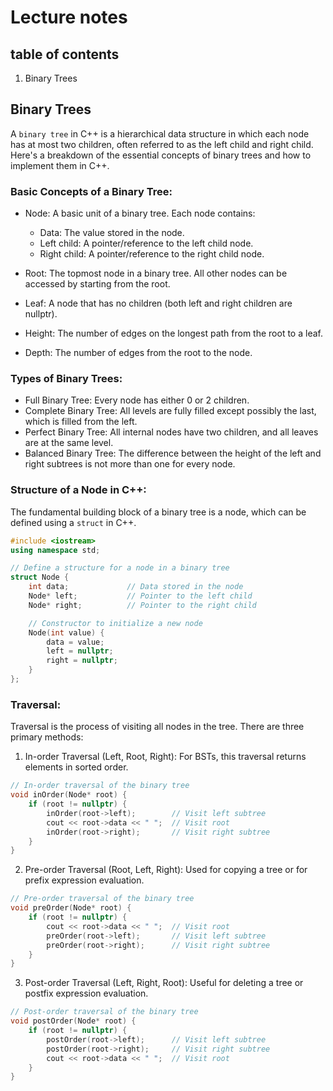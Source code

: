 # Lecture notes

## table of contents
1. Binary Trees


## Binary Trees
A ```binary tree``` in C++ is a hierarchical data structure in which each node has at most two children, often referred to as the left child and right child. Here's a breakdown of the essential concepts of binary trees and how to implement them in C++.

### Basic Concepts of a Binary Tree:
* Node: A basic unit of a binary tree. Each node contains:
  * Data: The value stored in the node.
  * Left child: A pointer/reference to the left child node.
  * Right child: A pointer/reference to the right child node.

* Root: The topmost node in a binary tree. All other nodes can be accessed by starting from the root.

* Leaf: A node that has no children (both left and right children are nullptr).

* Height: The number of edges on the longest path from the root to a leaf.

* Depth: The number of edges from the root to the node.

### Types of Binary Trees:
* Full Binary Tree: Every node has either 0 or 2 children.
* Complete Binary Tree: All levels are fully filled except possibly the last, which is filled from the left.
* Perfect Binary Tree: All internal nodes have two children, and all leaves are at the same level.
* Balanced Binary Tree: The difference between the height of the left and right subtrees is not more than one for every node.

### Structure of a Node in C++:
The fundamental building block of a binary tree is a node, which can be defined using a ```struct``` in C++.

```cpp
#include <iostream>
using namespace std;

// Define a structure for a node in a binary tree
struct Node {
    int data;             // Data stored in the node
    Node* left;           // Pointer to the left child
    Node* right;          // Pointer to the right child

    // Constructor to initialize a new node
    Node(int value) {
        data = value;
        left = nullptr;
        right = nullptr;
    }
};
```


### Traversal:
Traversal is the process of visiting all nodes in the tree. There are three primary methods:

1. In-order Traversal (Left, Root, Right):
For BSTs, this traversal returns elements in sorted order.
```cpp
// In-order traversal of the binary tree
void inOrder(Node* root) {
    if (root != nullptr) {
        inOrder(root->left);        // Visit left subtree
        cout << root->data << " ";  // Visit root
        inOrder(root->right);       // Visit right subtree
    }
}
```

2. Pre-order Traversal (Root, Left, Right):
Used for copying a tree or for prefix expression evaluation.
```cpp
// Pre-order traversal of the binary tree
void preOrder(Node* root) {
    if (root != nullptr) {
        cout << root->data << " ";  // Visit root
        preOrder(root->left);       // Visit left subtree
        preOrder(root->right);      // Visit right subtree
    }
}
```

3. Post-order Traversal (Left, Right, Root):
Useful for deleting a tree or postfix expression evaluation.
```cpp
// Post-order traversal of the binary tree
void postOrder(Node* root) {
    if (root != nullptr) {
        postOrder(root->left);      // Visit left subtree
        postOrder(root->right);     // Visit right subtree
        cout << root->data << " ";  // Visit root
    }
}
```